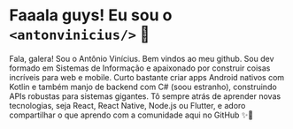 # Faaala guys! Eu sou o `<antonvinicius/>` 🤟
Fala, galera! Sou o Antônio Vinícius. Bem vindos ao meu github. Sou dev formado em Sistemas de Informação e apaixonado por construir coisas incríveis para web e mobile. Curto bastante criar apps Android nativos com Kotlin e também manjo de backend com C# (soou estranho), construindo APIs robustas para sistemas gigantes. Tô sempre atrás de aprender novas tecnologias, seja React, React Native, Node.js ou Flutter, e adoro compartilhar o que aprendo com a comunidade aqui no GitHub ✨🚀

